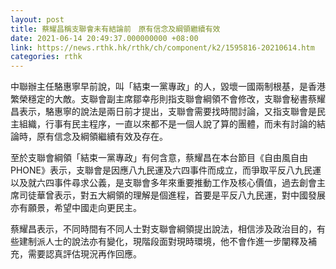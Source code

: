 ```yaml
---
layout: post
title: 蔡耀昌稱支聯會未有結論前　原有信念及綱領繼續有效
date: 2021-06-14 20:49:37.000000000 +08:00
link: https://news.rthk.hk/rthk/ch/component/k2/1595816-20210614.htm
categories: rthk
---
```


中聯辦主任駱惠寧早前說，叫「結束一黨專政」的人，毀壞一國兩制根基，是香港繁榮穩定的大敵。支聯會副主席鄒幸彤則指支聯會綱領不會修改，支聯會秘書蔡耀昌表示，駱惠寧的說法是兩日前才提出，支聯會需要找時間討論，又指支聯會是民主組織，行事有民主程序，一直以來都不是一個人說了算的團體，而未有討論的結論時，原有信念及綱領繼續有效及存在。

至於支聯會綱領「結束一黨專政」有何含意，蔡耀昌在本台節目《自由風自由PHONE》表示，支聯會是因應八九民運及六四事件而成立，而爭取平反八九民運以及就六四事件尋求公義，是支聯會多年來重要推動工作及核心價值，過去創會主席司徒華曾表示，對五大綱領的理解是個進程，首要是平反八九民運，對中國發展亦有願景，希望中國走向更民主。

蔡耀昌表示，不同時間有不同人士對支聯會綱領提出說法，相信涉及政治目的，有些建制派人士的說法亦有變化，現階段面對現時環境，他不會作進一步闡釋及補充，需要認真評估現況再作回應。
